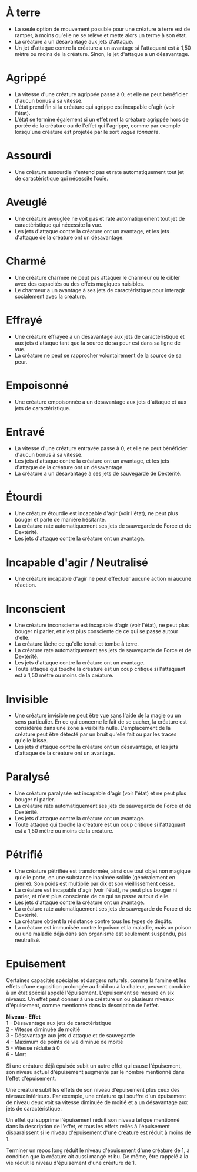 # À terre

-   La seule option de mouvement possible pour une créature à terre est de ramper, à moins qu'elle ne se relève et mette alors un terme à son état.
-   La créature a un désavantage aux jets d'attaque.
-   Un jet d'attaque contre la créature a un avantage si l'attaquant est à 1,50 mètre ou moins de la créature. Sinon, le jet d'attaque a un désavantage.

# Agrippé

-   La vitesse d'une créature agrippée passe à 0, et elle ne peut bénéficier d'aucun bonus à sa vitesse.
-   L'état prend fin si la créature qui agrippe est incapable d'agir (voir l'état).
-   L'état se termine également si un effet met la créature agrippée hors de portée de la créature ou de l'effet qui l'agrippe, comme par exemple lorsqu'une créature est projetée par le sort _vague tonnante_.

#  Assourdi

-   Une créature assourdie n'entend pas et rate automatiquement tout jet de caractéristique qui nécessite l’ouïe.

#  Aveuglé

-   Une créature aveuglée ne voit pas et rate automatiquement tout jet de caractéristique qui nécessite la vue.
-   Les jets d'attaque contre la créature ont un avantage, et les jets d'attaque de la créature ont un désavantage.

# Charmé

-   Une créature charmée ne peut pas attaquer le charmeur ou le cibler avec des capacités ou des effets magiques nuisibles.
-   Le charmeur a un avantage à ses jets de caractéristique pour interagir socialement avec la créature.

#  Effrayé

-   Une créature effrayée a un désavantage aux jets de caractéristique et aux jets d'attaque tant que la source de sa peur est dans sa ligne de vue.
-   La créature ne peut se rapprocher volontairement de la source de sa peur.

#  Empoisonné

-   Une créature empoisonnée a un désavantage aux jets d'attaque et aux jets de caractéristique.

#  Entravé

-   La vitesse d'une créature entravée passe à 0, et elle ne peut bénéficier d'aucun bonus à sa vitesse.
-   Les jets d'attaque contre la créature ont un avantage, et les jets d'attaque de la créature ont un désavantage.
-   La créature a un désavantage à ses jets de sauvegarde de Dextérité.

# Étourdi

-   Une créature étourdie est incapable d'agir (voir l'état), ne peut plus bouger et parle de manière hésitante.
-   La créature rate automatiquement ses jets de sauvegarde de Force et de Dextérité.
-   Les jets d'attaque contre la créature ont un avantage.

#  Incapable d'agir / Neutralisé

-   Une créature incapable d'agir ne peut effectuer aucune action ni aucune réaction.

#  Inconscient

-   Une créature inconsciente est incapable d'agir (voir l'état), ne peut plus bouger ni parler, et n'est plus consciente de ce qui se passe autour d'elle.
-   La créature lâche ce qu'elle tenait et tombe à terre.
-   La créature rate automatiquement ses jets de sauvegarde de Force et de Dextérité.
-   Les jets d'attaque contre la créature ont un avantage.
-   Toute attaque qui touche la créature est un coup critique si l'attaquant est à 1,50 mètre ou moins de la créature.

# Invisible

-   Une créature invisible ne peut être vue sans l'aide de la magie ou un sens particulier. En ce qui concerne le fait de se cacher, la créature est considérée dans une zone à visibilité nulle. L'emplacement de la créature peut être détecté par un bruit qu'elle fait ou par les traces qu'elle laisse.
-   Les jets d'attaque contre la créature ont un désavantage, et les jets d'attaque de la créature ont un avantage.

# Paralysé

-   Une créature paralysée est incapable d'agir (voir l'état) et ne peut plus bouger ni parler.
-   La créature rate automatiquement ses jets de sauvegarde de Force et de Dextérité.
-   Les jets d'attaque contre la créature ont un avantage.
-   Toute attaque qui touche la créature est un coup critique si l'attaquant est à 1,50 mètre ou moins de la créature.

# Pétrifié

-   Une créature pétrifiée est transformée, ainsi que tout objet non magique qu'elle porte, en une substance inanimée solide (généralement en pierre). Son poids est multiplié par dix et son vieillissement cesse.
-   La créature est incapable d'agir (voir l'état), ne peut plus bouger ni parler, et n'est plus consciente de ce qui se passe autour d'elle.
-   Les jets d'attaque contre la créature ont un avantage.
-   La créature rate automatiquement ses jets de sauvegarde de Force et de Dextérité.
-   La créature obtient la résistance contre tous les types de dégâts.
-   La créature est immunisée contre le poison et la maladie, mais un poison ou une maladie déjà dans son organisme est seulement suspendu, pas neutralisé.

# Epuisement
  
Certaines capacités spéciales et dangers naturels, comme la famine et les effets d'une exposition prolongée au froid ou à la chaleur, peuvent conduire à un état spécial appelé l'épuisement. L'épuisement se mesure en six niveaux. Un effet peut donner à une créature un ou plusieurs niveaux d'épuisement, comme mentionné dans la description de l'effet.  
  
**Niveau - Effet**  
1 - Désavantage aux jets de caractéristique  
2 - Vitesse diminuée de moitié  
3 - Désavantage aux jets d'attaque et de sauvegarde  
4 - Maximum de points de vie diminué de moitié  
5 - Vitesse réduite à 0  
6 - Mort  
  
Si une créature déjà épuisée subit un autre effet qui cause l'épuisement, son niveau actuel d'épuisement augmente par le nombre mentionné dans l'effet d'épuisement.  
  
Une créature subit les effets de son niveau d'épuisement plus ceux des niveaux inférieurs. Par exemple, une créature qui souffre d'un épuisement de niveau deux voit sa vitesse diminuée de moitié et a un désavantage aux jets de caractéristique.  
  
Un effet qui supprime l'épuisement réduit son niveau tel que mentionné dans la description de l'effet, et tous les effets reliés à l'épuisement disparaissent si le niveau d'épuisement d'une créature est réduit à moins de 1.  
  
Terminer un repos long réduit le niveau d'épuisement d'une créature de 1, à condition que la créature ait aussi mangé et bu. De même, être rappelé à la vie réduit le niveau d'épuisement d'une créature de 1.